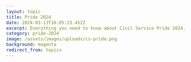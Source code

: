 ```yaml
---
layout: topic
title: Pride 2024
date: 2024-03-13T16:05:23.452Z
excerpt: Everything you need to know about Civil Service Pride 2024.
category: pride-2024
image: /assets/images/uploads/cs-pride.png
background: magenta
redirect_from: topics
---
```

